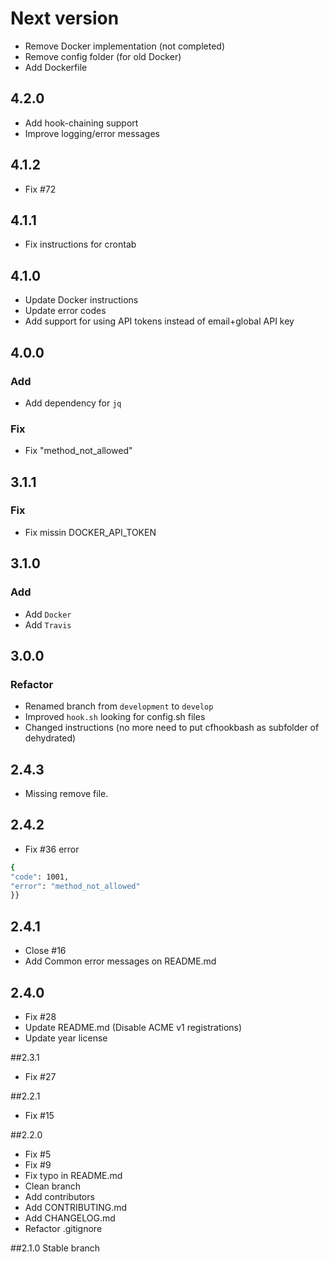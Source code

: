 # Next version
+ Remove Docker implementation (not completed)
+ Remove config folder (for old Docker)
+ Add Dockerfile

## 4.2.0
+ Add hook-chaining support
+ Improve logging/error messages

## 4.1.2
+ Fix #72

## 4.1.1
+ Fix instructions for crontab

## 4.1.0
+ Update Docker instructions
+ Update error codes
+ Add support for using API tokens instead of email+global API key

## 4.0.0

### Add
+ Add dependency for `jq`

### Fix
+ Fix "method_not_allowed"

## 3.1.1

### Fix
+ Fix missin DOCKER_API_TOKEN

## 3.1.0

### Add
+ Add `Docker`
+ Add `Travis`

## 3.0.0

### Refactor
+ Renamed branch from `development` to `develop`
+ Improved `hook.sh` looking for config.sh files
+ Changed instructions (no more need to put cfhookbash as subfolder of dehydrated)

## 2.4.3
+ Missing remove file.

## 2.4.2
+ Fix #36 error
```bash
{
"code": 1001,
"error": "method_not_allowed"
}}
```

## 2.4.1
+ Close #16
+ Add Common error messages on README.md

## 2.4.0
+ Fix #28
+ Update README.md (Disable ACME v1 registrations)
+ Update year license

##2.3.1
+ Fix #27

##2.2.1
+ Fix #15

##2.2.0
+ Fix #5
+ Fix #9
+ Fix typo in README.md
+ Clean branch
+ Add contributors
+ Add CONTRIBUTING.md
+ Add CHANGELOG.md
+ Refactor .gitignore

##2.1.0
Stable branch
